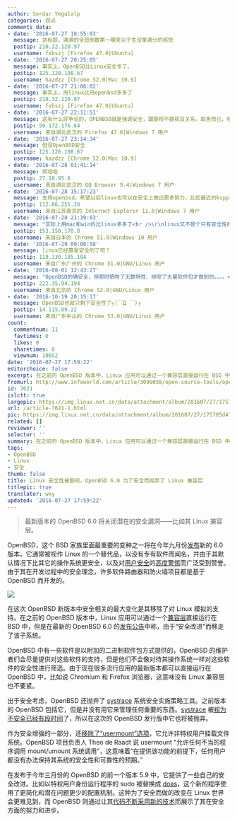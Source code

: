 ```yaml
---
author: Serdar Yegulalp
categories: 观点
comments_data:
- date: '2016-07-27 18:55:03'
  message: 这标题，满满的全班倒数第一嘲笑尖子生没拿满分的感觉
  postip: 210.32.120.97
  username: fxbszj [Firefox 47.0|Ubuntu]
- date: '2016-07-27 20:25:05'
  message: 事实上，OpenBSD比Linux安全多了。
  postip: 125.120.198.67
  username: hazdzz [Chrome 52.0|Mac 10.9]
- date: '2016-07-27 21:06:02'
  message: 事实上，用linux比用openbsd多多了
  postip: 210.32.120.97
  username: fxbszj [Firefox 47.0|Ubuntu]
- date: '2016-07-27 22:11:51'
  message: 这有什么好争论的，OPENBSD就是强调安全，跟鄙视不鄙视没关系。取舍而已，楼上也拿这个系统的优点比别人的短处了，NAIVE！！！
  postip: 59.172.176.84
  username: 来自湖北武汉的 Firefox 47.0|Windows 7 用户
- date: '2016-07-27 23:14:34'
  message: 但没OpenBSD安全
  postip: 125.120.198.67
  username: hazdzz [Chrome 52.0|Mac 10.9]
- date: '2016-07-28 01:41:14'
  message: 笑哈哈
  postip: 27.18.95.6
  username: 来自湖北武汉的 QQ Browser 9.4|Windows 7 用户
- date: '2016-07-28 15:17:23'
  message: 支持openbsd，希望以后linux也可以在安全上做出更多努力，比如最近的kspp项目。
  postip: 112.86.255.38
  username: 来自江苏南京的 Internet Explorer 11.0|Windows 7 用户
- date: '2016-07-28 21:39:03'
  message: "实际上用mac和win的比linux多多了<br />\r\nlinux又不是个只有安全性的系统，没必要死扣一个方面吧?"
  postip: 153.150.178.8
  username: 来自日本的 Chrome 51.0|Windows 10 用户
- date: '2016-07-29 09:06:58'
  message: linux已经算是安全的了吧？
  postip: 119.130.185.184
  username: 来自广东广州的 Chrome 51.0|GNU/Linux 用户
- date: '2016-08-01 12:43:27'
  message: "OpenBSD的确安全，但那时牺牲了无数特性、排除了大量软件包才做到的。。。。<br />\r\n可以Google看看OpenBSD的与其它*nix的比较，基本上OpenBSD无论什么性能测试都是垫底/倒数，这样的系统只能适合少数极端环境，大部分应用场景还是适合性能优秀、安全性始终的Linux。"
  postip: 222.35.94.194
  username: 来自北京的 Chrome 52.0|GNU/Linux 用户
- date: '2016-10-19 20:15:17'
  message: OpenBSD也就只剩下安全性了┑(￣Д ￣)┍
  postip: 14.115.89.22
  username: 来自广东中山的 Chrome 53.0|GNU/Linux 用户
count:
  commentnum: 11
  favtimes: 0
  likes: 0
  sharetimes: 0
  viewnum: 10652
date: '2016-07-27 17:59:22'
editorchoice: false
excerpt: 在之前的 OpenBSD 版本中，Linux 应用可以通过一个兼容层直接运行在 BSD 中，但是在最新的 OpenBSD 6.0 的发布公告中称，由于“安全改进”而移走了该子系统。
fromurl: http://www.infoworld.com/article/3099038/open-source-tools/openbsd-60-tightens-security-by-losing-linux-compatibility.html
id: 7621
islctt: true
largepic: https://img.linux.net.cn/data/attachment/album/201607/27/175705d47mme5e0gag45nm.jpg
url: /article-7621-1.html
pic: https://img.linux.net.cn/data/attachment/album/201607/27/175705d47mme5e0gag45nm.jpg.thumb.jpg
related: []
reviewer: ''
selector: ''
summary: 在之前的 OpenBSD 版本中，Linux 应用可以通过一个兼容层直接运行在 BSD 中，但是在最新的 OpenBSD 6.0 的发布公告中称，由于“安全改进”而移走了该子系统。
tags:
- OpenBSD
- Linux
- 安全
thumb: false
title: Linux 安全性被鄙视，OpenBSD 6.0 为了安全而抛弃了 Linux 兼容层
titlepic: true
translator: wxy
updated: '2016-07-27 17:59:22'
---
```



> 
> 最新版本的 OpenBSD 6.0 将关闭潜在的安全漏洞——比如其 Linux 兼容层。
> 
> 
> 


OpenBSD，这个 BSD 家族里面最重要的变种之一将在今年九月份[发布](https://www.openbsd.org/60.html)新的 6.0 版本。它通常被视作 Linux 的一个替代品，以没有专有软件而闻名，并由于其默认情况下比其它的操作系统更安全，以及对[用户安全](http://www.infoworld.com/article/2624916/government/openbsd-chief-believes-contractor-tried-to-write-back-doors.html)的[高度警惕](http://www.infoworld.com/article/2617852/open-source-software/openbsd-founder-calls-red-hat-and-canonical--traitors--to-open-source.html)而广泛受到赞誉。由于其在开发过程中的安全理念，许多软件路由器和防火墙项目都是基于 OpenBSD 而开发的。


![](https://img.linux.net.cn/data/attachment/album/201607/27/175705d47mme5e0gag45nm.jpg)


在这次 OpenBSD 新版本中安全相关的最大变化是其移除了对 Linux 模拟的支持。在之前的 OpenBSD 版本中，Linux 应用可以通过一个[兼容层](https://www.openbsd.org/papers/slack2k11-on_compat_linux.pdf)直接运行在 BSD 中，但是在最新的 OpenBSD 6.0 的[发布公告](https://www.openbsd.org/60.html)中称，由于“安全改进”而移走了该子系统。


OpenBSD 中有一些软件是以附加的二进制软件包方式提供的，OpenBSD 的维护者们会尽量提供对这些软件的支持，但是他们不会像对待其操作系统一样对这些软件的安全性进行筛选。由于现在很多流行应用的最新版本都可以直接运行在 OpenBSD 中，比如说 Chromium 和 Firefox 浏览器，这意味没有 Linux 兼容层也不要紧。


出于安全考虑，OpenBSD 还抛弃了 [systrace](http://man.openbsd.org/OpenBSD-5.9/systrace) 系统安全实施策略工具。之前版本的 OpenBSD 包括它，但是并没有用它来管理任何重要的东西。[systrace](http://man.openbsd.org/OpenBSD-5.9/systrace) 被[视为不安全已经有段时间](https://www.lightbluetouchpaper.org/2007/08/06/usenix-woot07-exploiting-concurrency-vulnerabilities-in-system-call-wrappers-and-the-evil-genius/)了，所以在这次的 OpenBSD 发行版中它也将被抛弃。


作为安全增强的一部分，还[移除了“usermount”选项](http://undeadly.org/cgi?action=article&sid=20160715125022)，它允许非特权用户挂载文件系统。OpenBSD 项目负责人 Theo de Raadt 说 usermount “允许任何不当的程序调用 mount/umount 系统调用”，这意味着“在提供该功能的前提下，任何用户都没有办法保持其系统的安全性和可靠性的预期。”




在发布于今年三月份的 OpenBSD 的前一个版本 5.9 中，它提供了一些自己的安全改进。比如以特权用户身份运行程序的 sudo 被替换成 [doas](http://www.openbsd.org/faq/faq10.html#doas)，这个新的程序使用了更简化和潜在问题更少的配置机制。这种为了安全而做的改变在 Linux 世界会更难见到，而 OpenBSD 则通过让其[代码不断采用新的技术](http://www.openbsd.org/papers/pruning.html)而展示了其在安全方面的努力和进步。